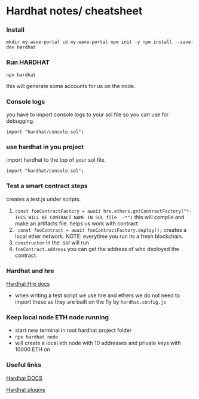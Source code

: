 
# Hardhat notes/ cheatsheet

### Install 

`mkdir my-wave-portal
cd my-wave-portal
npm init -y
npm install --save-dev hardhat`


### Run HARDHAT

`npx hardhat`

this will generate some accounts for us on the node.


### Console logs

you have to import console logs to your sol file so you can use for debugging. 

`import "hardhat/console.sol";`

### use hardhat in you project 

import hardhat to the top of your sol file. 

`import "hardhat/console.sol";`


###  Test a smart contract steps

creates a test.js under scripts. 

1.  `const fooContractFactory = await hre.ethers.getContractFactory("*- THIS WILL BE CONTRACT NAME IN SOL file  -*")` this will complie and make an artifacts file. helps us work with contract 
2. ` const fooContract = await fooContractFactory.deploy();` creates a local ether network. NOTE: everytime you run its a fresh blockchain. 
3. `constructor`  in the .sol will run 
4.  `fooContract.address` you can get the address of who deployed the contract. 



### Hardhat and hre

[Hardhat Hre docs](https://hardhat.org/advanced/hardhat-runtime-environment?utm_source=buildspace.so&utm_medium=buildspace_project)

- when writing a test script we use hre and ethers we do not need to import these as they are built on the fly by `hardhat.config.js`
  




### Keep local node ETH node running
- start new terminal in root hardhat project folder 
- `npx hardhat node`
- will create a local eth node with 10 addresses and private keys with 10000 ETH on 




### Useful links
[Hardhat DOCS ](https://hardhat.org/getting-started)

[Hardhat plugins ](https://hardhat.org/plugins)

